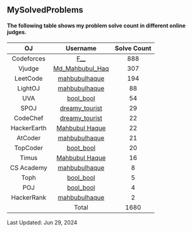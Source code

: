 ## MySolvedProblems
#### The following table shows my problem solve count in different online judges.
| OJ                            | Username                                                                                            | Solve Count     |
| :---------------------------: | :-------------------------------------------------------------------------------------------------: | :-------------: |
| Codeforces                    | [F__](https://codeforces.com/profile/F__)                                                           |      888        |
| Vjudge                        | [Md_Mahbubul_Haq](https://vjudge.net/user/Md_Mahbubul_Haq)                                          |      307        |
| LeetCode                      | [mahbubulhaque](https://leetcode.com/mahbubulhaque/)                                                | 194             |
| LightOJ                       | [mahbubulhaque](https://lightoj.com/user/mahbubulhaque)                                             |      88         |
| UVA                           | [bool_bool](https://uhunt.onlinejudge.org/id/911156)                                                |   54            |
| SPOJ                          | [dreamy_tourist](https://www.spoj.com/users/dreamy_tourist/)                                        |   29            |
| CodeChef                      | [dreamy_tourist](https://www.codechef.com/users/dreamy_tourist)                                     |     22          |
| HackerEarth                   | [Mahbubul Haque](https://www.hackerearth.com/@mdmahbubulhaq201711)                                  |       22        |
| AtCoder                       | [mahbubulhaque](https://atcoder.jp/users/mahbubulhaque)                                             |     21          |
| TopCoder                      | [boot_bool](https://www.topcoder.com/members/bool_bool/)                                            | 20              |
| Timus                         | [Mahbubul Haque](https://acm.timus.ru/author.aspx?id=259361)                                        | 16              |
| CS Academy                    | [mahbubulhaque](https://csacademy.com/user/mahbubulhaque/)                                          | 8               |
| Toph                          | [bool_bool](https://toph.co/u/bool_bool)                                                            | 5               |
| POJ                           | [bool_bool](http://poj.org/userstatus?user_id=bool_bool)                                            | 4               |
| HackerRank                    | [mahbubulhaque](https://www.hackerrank.com/mdmahbubulhaq201?hr_r=1)                                 | 2               |
|                               | Total                                                                                              | 1680             |

Last Updated: Jun 29, 2024
